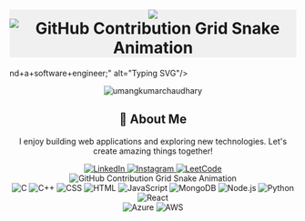 

<div align="center" style="background-color: #f0f0f0;">
  <h1>
<img src="<div align="center" style="background-color: #f0f0f0;">
  <img src="https://raw.githubusercontent.com/umangkumarchaudhary/umangkumarchaudhary/output/github-contribution-grid-snake.svg" alt="GitHub Contribution Grid Snake Animation"/>
</div>
nd+a+software+engineer;" alt="Typing SVG"/>

  </h1>
</div>

<div align="center">
  <p>
    <img src="https://komarev.com/ghpvc/?username=umangkumarchaudhary&label=Profile%20views&color=0e75b6&style=flat" alt="umangkumarchaudhary" />
  </p>
</div>

<div align="center">
  <h2>🚀 About Me</h2>
  <p>I enjoy building web applications and exploring new technologies. Let's create amazing things together!</p>
</div>

<div align="center">
  <!-- Replace href with your links -->
  <a href="https://www.linkedin.com/in/umang-kumar-0546b71b5/" target="_blank">
    <img src="https://img.shields.io/badge/LinkedIn-0077B5?style=for-the-badge&logo=linkedin&logoColor=white" alt="LinkedIn"/>
  </a>
  <a href="https://instagram.com/umangkumarchaudhary" target="_blank">
    <img src="https://img.shields.io/badge/Instagram-E4405F?style=for-the-badge&logo=instagram&logoColor=white" alt="Instagram"/>
  </a>
  <a href="https://leetcode.com/umangkumarchaudhary/" target="_blank">
    <img src="https://img.shields.io/badge/LeetCode-FFA116?style=for-the-badge&logo=leetcode&logoColor=white" alt="LeetCode"/>
  </a>
</div>

<div align="center">
  <img src="https://raw.githubusercontent.com/umangkumarchaudhary/umangkumarchaudhary/output/github-contribution-grid-snake.svg" alt="GitHub Contribution Grid Snake Animation"/>
</div>

<div align="center">
  <!-- Replace with your skills -->
  <img src="https://img.shields.io/badge/C-00599C?style=for-the-badge&logo=c&logoColor=white" alt="C" />
  <img src="https://img.shields.io/badge/C++-00599C?style=for-the-badge&logo=cplusplus&logoColor=white" alt="C++" />
  <img src="https://img.shields.io/badge/CSS-1572B6?style=for-the-badge&logo=css3&logoColor=white" alt="CSS" />
  <img src="https://img.shields.io/badge/HTML-239120?style=for-the-badge&logo=html5&logoColor=white" alt="HTML" />
  <img src="https://img.shields.io/badge/JavaScript-F7DF1E?style=for-the-badge&logo=javascript&logoColor=black" alt="JavaScript" />
  <img src="https://img.shields.io/badge/MongoDB-4EA94B?style=for-the-badge&logo=mongodb&logoColor=white" alt="MongoDB" />
  <img src="https://img.shields.io/badge/Node.js-339933?style=for-the-badge&logo=nodedotjs&logoColor=white" alt="Node.js" />
  <img src="https://img.shields.io/badge/Python-3776AB?style=for-the-badge&logo=python&logoColor=white" alt="Python" />
  <img src="https://img.shields.io/badge/React-20232A?style=for-the-badge&logo=react&logoColor=61DAFB" alt="React" />
  <!-- Add more badges similarly -->
</div>

<div align="center">
  <!-- Replace with your cloud technologies -->
  <img src="https://img.shields.io/badge/Azure-0089D6?style=for-the-badge&logo=microsoft-azure&logoColor=white" alt="Azure" />
  <img src="https://img.shields.io/badge/AWS-232F3E?style=for-the-badge&logo=amazon-aws&logoColor=white" alt="AWS" />
  <!-- Add more badges similarly -->
</div>
